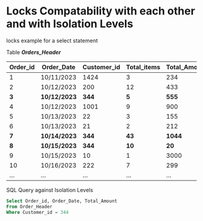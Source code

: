 # Locks Compatability with each other and with Isolation Levels

locks example for a select statement

Table ***Orders_Header***

Order_id|Order_Date|Customer_id|Total_items|Total_Amount
--------|----------|-----------|-----------|------------
1|10/11/2023|1424|3|234
2|10/12/2023|200|12|433
**3**|**10/12/2023**|**344**|**5**|**555**
4|10/12/2023|1001|9|900
5|10/13/2023|22|3|155
6|10/13/2023|21|2|212
**7**|**10/14/2023**|**344**|**43**|**1044**
**8**|**10/15/2023**|**344**|**10**|**20**
9|10/15/2023|10|1|3000
10|10/16/2023|222|7|299
…|…|…|…|…			

SQL Query against Isolation Levels

```SQL
Select Order_id, Order_Date, Total_Amount
From Order_Header
Where Customer_id = 344
```

